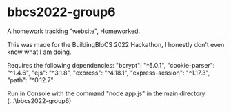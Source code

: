 # bbcs2022-group6
A homework tracking "website", Homeworked.

This was made for the BuildingBloCS 2022 Hackathon, I honestly don't even know what I am doing.

Requires the following dependencies:
  "bcrypt": "^5.0.1",
  "cookie-parser": "^1.4.6",
  "ejs": "^3.1.8",
  "express": "^4.18.1",
  "express-session": "^1.17.3",
  "path": "^0.12.7"
 
 Run in Console with the command "node app.js" in the main directory (...\bbcs2022-group6)
